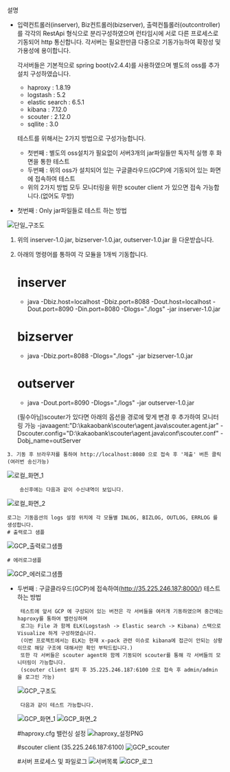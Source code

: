 설명
 - 입력컨트롤러(inserver), Biz컨트롤러(bizserver), 출력컨틀롤러(outcontroller)를 
   각각의 RestApi 형식으로 분리구성하였으며 런타임시에 서로 다른 프로세스로 기동되어 http 통신합니다.
   각서버는 필요한만큼 다중으로 기동가능하여 확장성 및 가용성에 용이합니다.
   
   각서버들은 기본적으로 spring boot(v2.4.4)를 사용하였으며 별도의 oss를 추가설치 구성하였습니다.
	- haproxy : 1.8.19
	- logstash : 5.2
	- elastic search : 6.5.1
	- kibana : 7.12.0
	- scouter : 2.12.0
	- sqllite : 3.0
	
   테스트를 위해서는 2가지 방법으로 구성가능합니다.
   - 첫번째 : 별도의 oss설치가 필요없이 서버3개의 jar파일들만 독자적 실행 후 화면을 통한 테스트
   - 두번째 : 위의 oss가 설치되어 있는 구글클라우드(GCP)에 기동되어 있는 화면에 접속하여 테스트 
   - 위의 2가지 방법 모두 모니터링을 위한 scouter client 가 있으면 접속 가능합니다.(없어도 무방)


 - 첫번째 : Only jar파일들로 테스트 하는 방법

![단일_구조도](https://user-images.githubusercontent.com/25301903/112368301-4587e000-8d1e-11eb-9865-55aebe72c9a4.PNG)

   1. 위의 inserver-1.0.jar, bizserver-1.0.jar, outserver-1.0.jar 을 다운받습니다.
   2. 아래의 명령어를 통하여 각 모듈을 1개씩 기동합니다.
   
       # inserver
       - java -Dbiz.host=localhost -Dbiz.port=8088 -Dout.host=localhost -Dout.port=8090  -Din.port=8080 -Dlogs="./logs" -jar inserver-1.0.jar

       # bizserver
       - java -Dbiz.port=8088 -Dlogs="./logs" -jar bizserver-1.0.jar

       # outserver
       - java -Dout.port=8090 -Dlogs="./logs" -jar outserver-1.0.jar
	
       (필수아님)scouter가 있다면 아래의 옵션을 경로에 맞게 변경 후 추가하여 모니터링 가능
	-javaagent:"D:\kakaobank\scouter\agent.java\scouter.agent.jar" -Dscouter.config="D:\kakaobank\scouter\agent.java\conf\scouter.conf" -Dobj_name=outServer

    3. 기동 후 브라우저를 통하여 http://localhost:8080 으로 접속 후 '제출' 버튼 클릭 (여러번 송신가능)
![로컬_화면_1](https://user-images.githubusercontent.com/25301903/112365714-4ff4aa80-8d1b-11eb-982d-a1611e64b585.PNG)
	
        송신후에는 다음과 같이 수신내역이 보입니다.
![로컬_화면_2](https://user-images.githubusercontent.com/25301903/112365910-8c280b00-8d1b-11eb-9acb-e3e8f40da9b8.PNG)

	로그는 기동옵션의 logs 설정 위치에 각 모듈별 INLOG, BIZLOG, OUTLOG, ERRLOG 를 생성합니다. 
	# 출력로그 샘플 
![GCP_출력로그샘플](https://user-images.githubusercontent.com/25301903/112368671-ab746780-8d1e-11eb-845b-9712a45cfedd.PNG)

	
	# 에러로그샘플
![GCP_에러로그샘플](https://user-images.githubusercontent.com/25301903/112368650-a7484a00-8d1e-11eb-9098-3f9d41c4147f.PNG)

 - 두번째 : 구글클라우드(GCP)에 접속하여(http://35.225.246.187:8000/)  테스트 하는 방법
 
	    테스트에 앞서 GCP 에 구성되어 있는 버전은 각 서버들을 여러개 기동하였으며 중간에는 haproxy를 통하여 밸런싱하며 
	    로그는 File 과 함께 ELK(Logstash -> Elastic search -> Kibana) 스택으로 Visualize 하게 구성하였습니다.
	    (이번 프로젝트에서는 ELK는 현재 x-pack 관련 이슈로 kibana에 접근이 안되는 상황이므로 해당 구조에 대해서만 확인 부탁드립니다.)
	    또한 각 서버들은 scouter agent와 함께 기동되어 scouter를 통해 각 서버들의 모니터링이 가능합니다. 
	    (scouter client 설치 후 35.225.246.187:6100 으로 접속 후 admin/admin 을 로그인 가능)
	    
	  ![GCP_구조도](https://user-images.githubusercontent.com/25301903/112367588-787da400-8d1d-11eb-9043-e59603d357de.PNG)
	    
	    다음과 같이 테스트 가능합니다.
	  ![GCP_화면_1](https://user-images.githubusercontent.com/25301903/112367645-892e1a00-8d1d-11eb-8c06-6ef94a291ce1.PNG)
	  ![GCP_화면_2](https://user-images.githubusercontent.com/25301903/112367649-89c6b080-8d1d-11eb-851e-13950f70a6a0.PNG)

	  #haproxy.cfg 밸런싱 설정
	  ![haproxy_설정PNG](https://user-images.githubusercontent.com/25301903/112369411-80d6de80-8d1f-11eb-8d83-16e0d054f068.PNG)
	  
	  #scouter client (35.225.246.187:6100) 
	  ![GCP_scouter](https://user-images.githubusercontent.com/25301903/112369469-8fbd9100-8d1f-11eb-8106-558bf6c3c418.PNG)
	    
	  #서버 프로세스 및 파일로그
	  ![서버목록](https://user-images.githubusercontent.com/25301903/112369537-9fd57080-8d1f-11eb-89ba-adae8962d042.PNG)
		![GCP_로그](https://user-images.githubusercontent.com/25301903/112369555-a4018e00-8d1f-11eb-8ff6-1ea8b7cfbe2a.PNG)
	    
	    
	

